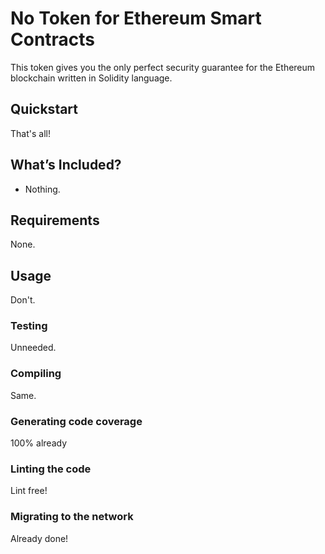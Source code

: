 # No Token for Ethereum Smart Contracts

This token gives you the only perfect security guarantee for the Ethereum blockchain written in Solidity language.

## Quickstart
That's all!

## What’s Included?
* Nothing.

## Requirements
None.

## Usage
Don't.

### Testing
Unneeded.

### Compiling
Same.

### Generating code coverage
100% already

### Linting the code
Lint free!

### Migrating to the network
Already done!
